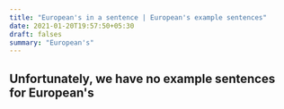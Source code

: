 ```yaml
---
title: "European's in a sentence | European's example sentences"
date: 2021-01-20T19:57:50+05:30
draft: falses
summary: "European's"
---
```

## Unfortunately, we have no example sentences for European's                 
